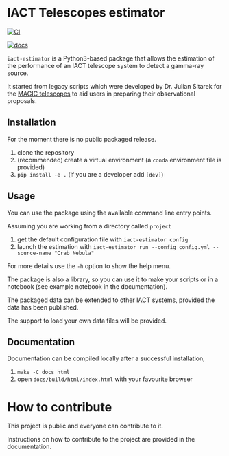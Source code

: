 # IACT Telescopes estimator

[![CI](https://github.com/cta-observatory/iact-estimator/actions/workflows/ci.yml/badge.svg?branch=main)](https://github.com/cta-observatory/iact-estimator/actions/workflows/ci.yml)

[![docs](https://readthedocs.org/projects/iact-estimator/badge/?version=latest)](https://iact-estimator.readthedocs.io/latest/?badge=latest)

``iact-estimator`` is a Python3-based package that allows
the estimation of the performance of an IACT telescope system
to detect a gamma-ray source.

It started from legacy scripts which were developed
by Dr. Julian Sitarek for the [MAGIC telescopes](https://magic.mpp.mpg.de/)
to aid users in preparing their observational proposals.

## Installation

For the moment there is no public packaged release.

1. clone the repository
2. (recommended) create a virtual environment (a `conda` environment file is provided)
3. `pip install -e .` (if you are a developer add `[dev]`)

## Usage

You can use the package using the available command line entry points.

Assuming you are working from a directory called `project`

1. get the default configuration file with `iact-estimator config`
2. launch the estimation with `iact-estimator run --config config.yml --source-name "Crab Nebula"`

For more details use the `-h` option to show the help menu.

The package is also a library, so you can use it to make your
scripts or in a notebook (see example notebook in the documentation).

The packaged data can be extended to other IACT systems,
provided the data has been published.

The support to load your own data files will be provided.

## Documentation

Documentation can be compiled locally after a
successful installation,

1. `make -C docs html`
2. open `docs/build/html/index.html` with your favourite browser

# How to contribute

This project is public and everyone can contribute to it.

Instructions on how to contribute to the project
are provided in the documentation.
